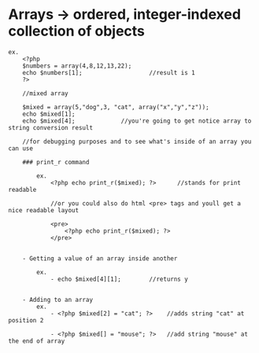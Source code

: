 # Arrays	-> ordered, integer-indexed collection of objects

	ex.	
		<?php
		$numbers = array(4,8,12,13,22);			
		echo $numbers[1];					//result is 1
		?>

		//mixed array

		$mixed = array(5,"dog",3, "cat", array("x","y","z"));
		echo $mixed[1];
		echo $mixed[4];				//you're going to get notice array to string conversion result

		//for debugging purposes and to see what's inside of an array you can use

		### print_r command

			ex.
				<?php echo print_r($mixed); ?>		//stands for print readable

				//or you could also do html <pre> tags and youll get a nice readable layout

				<pre>
					<?php echo print_r($mixed); ?>
				</pre>


		- Getting a value of an array inside another
		
			ex.
				- echo $mixed[4][1];		//returns y			


		- Adding to an array
			ex.
				- <?php $mixed[2] = "cat"; ?>    //adds string "cat" at position 2

				- <?php $mixed[] = "mouse"; ?>   //add string "mouse" at the end of array




